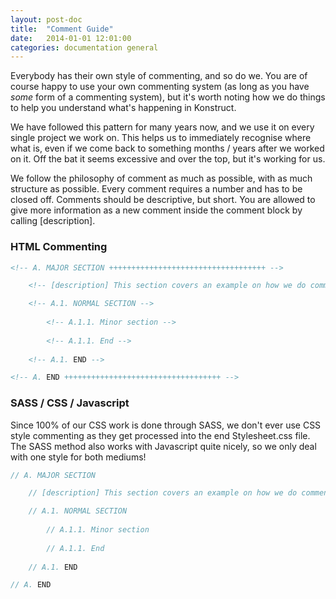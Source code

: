 ```yaml
---
layout: post-doc
title:  "Comment Guide"
date:   2014-01-01 12:01:00
categories: documentation general
---
```


Everybody has their own style of commenting, and so do we. You are of course happy to use your own commenting system (as long as you have *some* form of a commenting system), but it's worth noting how we do things to help you understand what's happening in Konstruct.

We have followed this pattern for many years now, and we use it on every single project we work on. This helps us to immediately recognise where what is, even if we come back to something months / years after we worked on it. Off the bat it seems excessive and over the top, but it's working for us.

We follow the philosophy of comment as much as possible, with as much structure as possible. Every comment requires a number and has to be closed off. Comments should be descriptive, but short. You are allowed to give more information as a new comment inside the comment block by calling [description].

### HTML Commenting

```html
<!-- A. MAJOR SECTION +++++++++++++++++++++++++++++++++++ -->

    <!-- [description] This section covers an example on how we do comment block descriptions -->

    <!-- A.1. NORMAL SECTION -->
    
        <!-- A.1.1. Minor section -->
        
        <!-- A.1.1. End -->
    
    <!-- A.1. END -->

<!-- A. END +++++++++++++++++++++++++++++++++++ -->
```

### SASS / CSS / Javascript

Since 100% of our CSS work is done through SASS, we don't ever use CSS style commenting as they get processed into the end Stylesheet.css file. The SASS method also works with Javascript quite nicely, so we only deal with one style for both mediums!

```javascript
// A. MAJOR SECTION

    // [description] This section covers an example on how we do comment block descriptions

    // A.1. NORMAL SECTION
    
        // A.1.1. Minor section
        
        // A.1.1. End
    
    // A.1. END

// A. END
```

